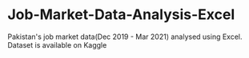 # Job-Market-Data-Analysis-Excel
Pakistan's job market data(Dec 2019 - Mar 2021) analysed using Excel. Dataset is available on Kaggle
